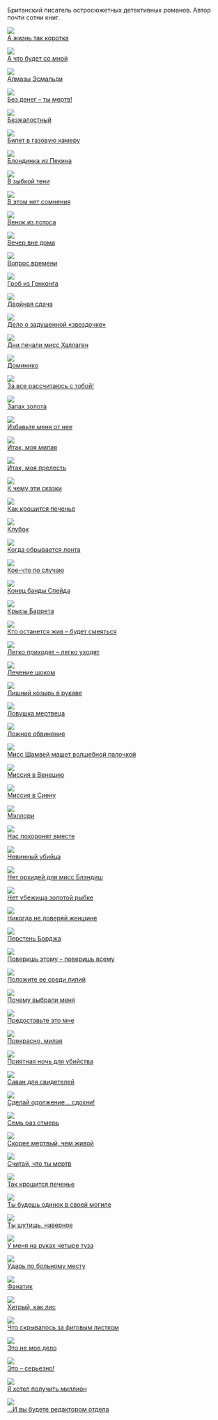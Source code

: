 Британский писатель остросюжетных детективных романов. Автор почти сотни книг.

![](А%20жизнь%20так%20коротка.jpg)  
[А жизнь так коротка](А%20жизнь%20так%20коротка)

![](А%20что%20будет%20со%20мной.jpg)  
[А что будет со мной](А%20что%20будет%20со%20мной)

![](Алмазы%20Эсмальди.jpg)  
[Алмазы Эсмальди](Алмазы%20Эсмальди)

![](Без%20денег%20–%20ты%20мертв!.jpg)  
[Без денег – ты мертв!](Без%20денег%20–%20ты%20мертв!)

![](Безжалостный.jpg)  
[Безжалостный](Безжалостный)

![](Билет%20в%20газовую%20камеру.jpg)  
[Билет в газовую камеру](Билет%20в%20газовую%20камеру)

![](Блондинка%20из%20Пекина.jpg)  
[Блондинка из Пекина](Блондинка%20из%20Пекина)

![](В%20зыбкой%20тени.jpg)  
[В зыбкой тени](В%20зыбкой%20тени)

![](В%20этом%20нет%20сомнения.jpg)  
[В этом нет сомнения](В%20этом%20нет%20сомнения)

![](Венок%20из%20лотоса.jpg)  
[Венок из лотоса](Венок%20из%20лотоса)

![](Вечер%20вне%20дома.jpg)  
[Вечер вне дома](Вечер%20вне%20дома)

![](Вопрос%20времени.jpg)  
[Вопрос времени](Вопрос%20времени)

![](Гроб%20из%20Гонконга.jpg)  
[Гроб из Гонконга](Гроб%20из%20Гонконга)

![](Двойная%20сдача.jpg)  
[Двойная сдача](Двойная%20сдача)

![](Дело%20о%20задушенной%20«звездочке».jpg)  
[Дело о задушенной «звездочке»](Дело%20о%20задушенной%20«звездочке»)

![](Дни%20печали%20мисс%20Халлаген.jpg)  
[Дни печали мисс Халлаген](Дни%20печали%20мисс%20Халлаген)

![](Доминико.jpg)  
[Доминико](Доминико)

![](За%20все%20рассчитаюсь%20с%20тобой!.jpg)  
[За все рассчитаюсь с тобой!](За%20все%20рассчитаюсь%20с%20тобой!)

![](Запах%20золота.jpg)  
[Запах золота](Запах%20золота)

![](Избавьте%20меня%20от%20нее.jpg)  
[Избавьте меня от нее](Избавьте%20меня%20от%20нее)

![](Итак,%20моя%20милая.jpg)  
[Итак, моя милая](Итак,%20моя%20милая)

![](Итак,%20моя%20прелесть.jpg)  
[Итак, моя прелесть](Итак,%20моя%20прелесть)

![](К%20чему%20эти%20сказки.jpg)  
[К чему эти сказки](К%20чему%20эти%20сказки)

![](Как%20крошится%20печенье.jpg)  
[Как крошится печенье](Как%20крошится%20печенье)

![](Клубок.jpg)  
[Клубок](Клубок)

![](Когда%20обрывается%20лента.jpg)  
[Когда обрывается лента](Когда%20обрывается%20лента)

![](Кое-что%20по%20случаю.jpg)  
[Кое-что по случаю](Кое-что%20по%20случаю)

![](Конец%20банды%20Спейда.jpg)  
[Конец банды Спейда](Конец%20банды%20Спейда)

![](Крысы%20Баррета.jpg)  
[Крысы Баррета](Крысы%20Баррета)

![](Кто%20останется%20жив%20–%20будет%20смеяться.jpg)  
[Кто останется жив – будет смеяться](Кто%20останется%20жив%20–%20будет%20смеяться)

![](Легко%20приходят%20–%20легко%20уходят.jpg)  
[Легко приходят – легко уходят](Легко%20приходят%20–%20легко%20уходят)

![](Лечение%20шоком.jpg)  
[Лечение шоком](Лечение%20шоком)

![](Лишний%20козырь%20в%20рукаве.jpg)  
[Лишний козырь в рукаве](Лишний%20козырь%20в%20рукаве)

![](Ловушка%20мертвеца.jpg)  
[Ловушка мертвеца](Ловушка%20мертвеца)

![](Ложное%20обвинение.jpg)  
[Ложное обвинение](Ложное%20обвинение)

![](Мисс%20Шамвей%20машет%20волшебной%20палочкой.jpg)  
[Мисс Шамвей машет волшебной палочкой](Мисс%20Шамвей%20машет%20волшебной%20палочкой)

![](Миссия%20в%20Венецию.jpg)  
[Миссия в Венецию](Миссия%20в%20Венецию)

![](Миссия%20в%20Сиену.jpg)  
[Миссия в Сиену](Миссия%20в%20Сиену)

![](Мэллори.jpg)  
[Мэллори](Мэллори)

![](Нас%20похоронят%20вместе.jpg)  
[Нас похоронят вместе](Нас%20похоронят%20вместе)

![](Невинный%20убийца.jpg)  
[Невинный убийца](Невинный%20убийца)

![](Нет%20орхидей%20для%20мисс%20Блэндиш.jpg)  
[Нет орхидей для мисс Блэндиш](Нет%20орхидей%20для%20мисс%20Блэндиш)

![](Нет%20убежища%20золотой%20рыбке.jpg)  
[Нет убежища золотой рыбке](Нет%20убежища%20золотой%20рыбке)

![](Никогда%20не%20доверяй%20женщине.jpg)  
[Никогда не доверяй женщине](Никогда%20не%20доверяй%20женщине)

![](Перстень%20Борджа.jpg)  
[Перстень Борджа](Перстень%20Борджа)

![](Поверишь%20этому%20–%20поверишь%20всему.jpg)  
[Поверишь этому – поверишь всему](Поверишь%20этому%20–%20поверишь%20всему)

![](Положите%20ее%20среди%20лилий.jpg)  
[Положите ее среди лилий](Положите%20ее%20среди%20лилий)

![](Почему%20выбрали%20меня.jpg)  
[Почему выбрали меня](Почему%20выбрали%20меня)

![](Предоставьте%20это%20мне.jpg)  
[Предоставьте это мне](Предоставьте%20это%20мне)

![](Прекрасно,%20милая.jpg)  
[Прекрасно, милая](Прекрасно,%20милая)

![](Приятная%20ночь%20для%20убийства.jpg)  
[Приятная ночь для убийства](Приятная%20ночь%20для%20убийства)

![](Саван%20для%20свидетелей.jpg)  
[Саван для свидетелей](Саван%20для%20свидетелей)

![](Сделай%20одолжение…%20сдохни!.jpg)  
[Сделай одолжение… сдохни!](Сделай%20одолжение…%20сдохни!)

![](Семь%20раз%20отмерь.jpg)  
[Семь раз отмерь](Семь%20раз%20отмерь)

![](Скорее%20мертвый,%20чем%20живой.jpg)  
[Скорее мертвый, чем живой](Скорее%20мертвый,%20чем%20живой)

![](Считай,%20что%20ты%20мертв.jpg)  
[Считай, что ты мертв](Считай,%20что%20ты%20мертв)

![](Так%20крошится%20печенье.jpg)  
[Так крошится печенье](Так%20крошится%20печенье)

![](Ты%20будешь%20одинок%20в%20своей%20могиле.jpg)  
[Ты будешь одинок в своей могиле](Ты%20будешь%20одинок%20в%20своей%20могиле)

![](Ты%20шутишь,%20наверное.jpg)  
[Ты шутишь, наверное](Ты%20шутишь,%20наверное)

![](У%20меня%20на%20руках%20четыре%20туза.jpg)  
[У меня на руках четыре туза](У%20меня%20на%20руках%20четыре%20туза)

![](Ударь%20по%20больному%20месту.jpg)  
[Ударь по больному месту](Ударь%20по%20больному%20месту)

![](Фанатик.jpg)  
[Фанатик](Фанатик)

![](Хитрый,%20как%20лис.jpg)  
[Хитрый, как лис](Хитрый,%20как%20лис)

![](Что%20скрывалось%20за%20фиговым%20листком.jpg)  
[Что скрывалось за фиговым листком](Что%20скрывалось%20за%20фиговым%20листком)

![](Это%20не%20мое%20дело.jpg)  
[Это не мое дело](Это%20не%20мое%20дело)

![](Это%20–%20серьезно!.jpg)  
[Это – серьезно!](Это%20–%20серьезно!)

![](Я%20хотел%20получить%20миллион.jpg)  
[Я хотел получить миллион](Я%20хотел%20получить%20миллион)

![](…И%20вы%20будете%20редактором%20отдела.jpg)  
[…И вы будете редактором отдела](…И%20вы%20будете%20редактором%20отдела)
